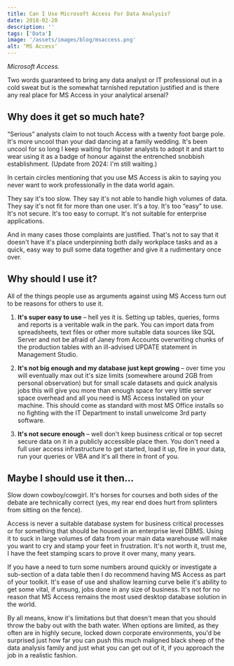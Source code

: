 ```yaml
---
title: Can I Use Microsoft Access For Data Analysis?
date: 2018-02-20
description: ''
tags: ['Data']
image: '/assets/images/blog/msaccess.png'
alt: ‘MS Access'
---
```

_Microsoft Access._

Two words guaranteed to bring any data analyst or IT professional out in a cold sweat but is the somewhat tarnished reputation justified and is there any real place for MS Access in your analytical arsenal?

## Why does it get so much hate?

“Serious” analysts claim to not touch Access with a twenty foot barge pole. It's more uncool than your dad dancing at a family wedding. It's been uncool for so long I keep waiting for hipster analysts to adopt it and start to wear using it as a badge of honour against the entrenched snobbish establishment. (Update from 2024: I'm still waiting.)

In certain circles mentioning that you use MS Access is akin to saying you never want to work professionally in the data world again.

They say it's too slow. They say it's not able to handle high volumes of data. They say it's not fit for more than one user. It's a toy. It's too “easy” to use. It's not secure. It's too easy to corrupt. It's not suitable for enterprise applications.

And in many cases those complaints are justified. That's not to say that it doesn't have it's place underpinning both daily workplace tasks and as a quick, easy way to pull some data together and give it a rudimentary once over.

## Why should I use it?

All of the things people use as arguments against using MS Access turn out to be reasons for others to use it.

  1. **It's super easy to use** – hell yes it is. Setting up tables, queries, forms and reports is a veritable walk in the park. You can import data from spreadsheets, text files or other more suitable data sources like SQL Server and not be afraid of Janey from Accounts overwriting chunks of the production tables with an ill-advised UPDATE statement in Management Studio.

  2. **It's not big enough and my database just kept growing** – over time you will eventually max out it's size limits (somewhere around 2GB from personal observation) but for small scale datasets and quick analysis jobs this will give you more than enough space for very little server space overhead and all you need is MS Access installed on your machine. This should come as standard with most MS Office installs so no fighting with the IT Department to install unwelcome 3rd party software.

  3. **It's not secure enough** – well don't keep business critical or top secret secure data on it in a publicly accessible place then. You don't need a full user access infrastructure to get started, load it up, fire in your data, run your queries or VBA and it's all there in front of you.

## Maybe I should use it then...

Slow down cowboy/cowgirl. It's horses for courses and both sides of the debate are technically correct (yes, my rear end does hurt from splinters from sitting on the fence).

Access is never a suitable database system for business critical processes or for something that should be housed in an enterprise level DBMS. Using it to suck in large volumes of data from your main data warehouse will make you want to cry and stamp your feet in frustration. It's not worth it, trust me, I have the feet stamping scars to prove it over many, many years.

If you have a need to turn some numbers around quickly or investigate a sub-section of a data table then I do recommend having MS Access as part of your toolkit. It's ease of use and shallow learning curve belie it's ability to get some vital, if unsung, jobs done in any size of business. It's not for no reason that MS Access remains the most used desktop database solution in the world.

By all means, know it's limitations but that doesn't mean that you should throw the baby out with the bath water. When options are limited, as they often are in highly secure, locked down corporate environments, you'd be surprised just how far you can push this much maligned black sheep of the data analysis family and just what you can get out of it, if you approach the job in a realistic fashion.